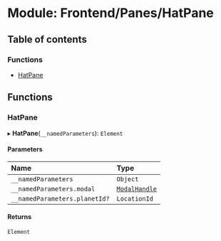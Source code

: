 # Module: Frontend/Panes/HatPane

## Table of contents

### Functions

- [HatPane](Frontend_Panes_HatPane.md#hatpane)

## Functions

### HatPane

▸ **HatPane**(`__namedParameters`): `Element`

#### Parameters

| Name                          | Type                                                                   |
| :---------------------------- | :--------------------------------------------------------------------- |
| `__namedParameters`           | `Object`                                                               |
| `__namedParameters.modal`     | [`ModalHandle`](../interfaces/Frontend_Views_ModalPane.ModalHandle.md) |
| `__namedParameters.planetId?` | `LocationId`                                                           |

#### Returns

`Element`
